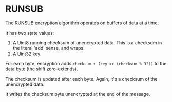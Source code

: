 # RUNSUB

The RUNSUB encryption algorithm operates on buffers of data at a time.

It has two state values:

1. A Uint8 running checksum of unencrypted data. This is a checksum in the literal 'add' sense, and wraps.
2. A Uint32 key.

For each byte, encryption adds `checksum + (key >> (checksum % 32))` to the data byte (the shift zero-extends).

The checksum is updated after each byte. Again, it's a checksum of the unencrypted data.

It writes the checksum byte unencrypted at the end of the message.

